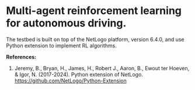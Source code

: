 # Multi-agent reinforcement learning for autonomous driving.
 
 The testbed is built on top of the NetLogo platform, version 6.4.0, and use Python extension to implement RL algorithms.

 **References:**
 1. Jeremy, B., Bryan, H., James, H., Robert J., Aaron, B., Ewout ter Hoeven, & Igor, N. (2017-2024). Python extension of NetLogo. https://github.com/NetLogo/Python-Extension
